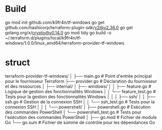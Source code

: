 # Build
go mod init github.com/k9fr4n/tf-windows
go get github.com/hashicorp/terraform-plugin-sdk/v2@v2.36.0
go get golang.org/x/crypto@v0.14.0
go mod tidy
go build -o ~/.terraform.d/plugins/local/k9fr4n/tf-windows/1.0.0/linux_amd64/terraform-provider-tf-windows

# struct
terraform-provider-tf-windows/
│
├── main.go                  # Point d'entrée principal pour le fournisseur Terraform
├── provider.go              # Déclaration du fournisseur et des ressources
│
├── internal/
│   ├── windows/
│   │   ├── feature.go       # Logique de gestion des fonctionnalités Windows
│   │   └── feature_test.go  # Tests pour la gestion des fonctionnalités Windows
│   │
│   ├── ssh/
│   │   ├── ssh.go           # Gestion de la connexion SSH
│   │   └── ssh_test.go      # Tests pour la connexion SSH
│   │
│   └── powershell/
│       ├── powershell.go    # Exécution des commandes PowerShell
│       └── powershell_test.go # Tests pour l'exécution des commandes PowerShell
│
├── go.mod                   # Fichier de module Go
└── go.sum                   # Fichier de somme de contrôle pour les dépendances Go
